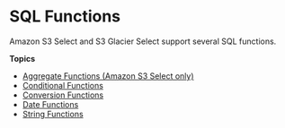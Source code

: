# SQL Functions<a name="s3-glacier-select-sql-reference-sql-functions"></a>

Amazon S3 Select and S3 Glacier Select support several SQL functions\.

**Topics**
+ [Aggregate Functions \(Amazon S3 Select only\)](s3-glacier-select-sql-reference-aggregate.md)
+ [Conditional Functions](s3-glacier-select-sql-reference-conditional.md)
+ [Conversion Functions](s3-glacier-select-sql-reference-conversion.md)
+ [Date Functions](s3-glacier-select-sql-reference-date.md)
+ [String Functions](s3-glacier-select-sql-reference-string.md)